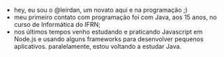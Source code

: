 - hey, eu sou o @leirdan, um novato aqui e na programação ;)
- meu primeiro contato com programação foi com Java, aos 15 anos, no curso de Informática do IFRN;
- nos últimos tempos venho estudando e praticando Javascript em Node.js e usando alguns frameworks para desenvolver pequenos aplicativos. paralelamente, estou voltando a estudar Java.

<!---
leirdan/leirdan is a ✨ special ✨ repository because its `README.md` (this file) appears on your GitHub profile.
You can click the Preview link to take a look at your changes.
--->
